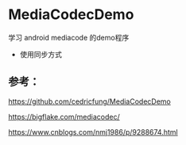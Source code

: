 # MediaCodecDemo

学习 android mediacode 的demo程序

- 使用同步方式

## 参考：

https://github.com/cedricfung/MediaCodecDemo

https://bigflake.com/mediacodec/

https://www.cnblogs.com/nmj1986/p/9288674.html

